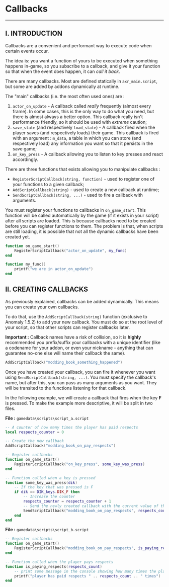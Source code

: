# Callbacks

___

## I. INTRODUCTION

Callbacks are a convenient and performant way to execute code when certain events occur.

The idea is: you want a function of yours to be executed when something happens in-game, so you subscribe to a callback, and give it your function so that when the event does happen, it can *call it back*.

There are many callbacks. Most are defined statically in `axr_main.script`, but some are added by addons dynamically at runtime.

The "main" callbacks (i.e. the most often used ones) are :

1. `actor_on_update` - A callback called *really* frequently (almost every frame). In some cases, this is the only way to do what you need, but there is almost always a better option. This callback really isn't performance friendly, so it should be used with *extreme* caution;
2. `save_state` (and respectively `load_state`) - A callback fired when the player saves (and respectively loads) their game. This callback is fired with an argument : `m_data`, a table in which you can store (and respectively load) any information you want so that it persists in the save game;
3. `on_key_press` - A callback allowing you to listen to key presses and react accordingly.

There are three functions that exists allowing you to manipulate callbacks :

- `RegisterScriptCallback(string, function)` - used to register one of your functions to a given callback;
- `AddScriptCallback(string)` - used to create a new callback at runtime;
- `SendScriptCallback(string, ...)` - used to fire a callback with arguments.

You must register your functions to callbacks in `on_game_start`. This function will be called automatically by the game (if it exists in your script) after all scripts are loaded. This is because callbacks need to be created before you can register functions to them. The problem is that, when scripts are still loading, it is possible that not all the dynamic callbacks have been created yet.

```lua
function on_game_start()
    RegisterScriptCallback("actor_on_update", my_func)
end

function my_func()
    printf("we are in actor_on_update")
end
```

## II. CREATING CALLBACKS

As previously explained, callbacks can be added dynamically. This means you can create your own callbacks.

To do that, use the `AddScriptCallback(string)` function (exclusive to Anomaly 1.5.2) to add your new callback. You must do so at the root level of your script, so that other scripts can register callbacks later.

**Important :** Callback names have a risk of collision, so it is **highly** recommended you prefix/suffix your callbacks with a unique identifier (like a codename for your addon, or even your nickname - anything that can guarantee no-one else will name their callback the same).

```lua
AddScriptCallback("modding_book_something_happened")
```

Once you have created your callback, you can fire it whenever you want using `SendScriptCallback(string, ...)`. You must specify the callback's name, but after this, you can pass as many arguments as you want. They will be transited to the functions listening for that callback.

In the following example, we will create a callback that fires when the key **F** is pressed. To make the example more descriptive, it will be split in two files.

**File :** `gamedata\scripts\script_a.script`

```lua
-- A counter of how many times the player has paid respects
local respects_counter = 0

-- Create the new callback
AddScriptCallback("modding_book_on_pay_respects")

-- Register callbacks
function on_game_start()
    RegisterScriptCallback("on_key_press", some_key_was_press)
end

-- Function called when a key is pressed
function some_key_was_press(dik)
    -- If the key that was pressed is F
    if dik == DIK_keys.DIK_F then
        -- Increase the counter
        respects_counter = respects_counter + 1
        -- Send the newly created callback with the current value of the counter
        SendScriptCallback("modding_book_on_pay_respects", respects_counter)
    end
end
```

**File :** `gamedata\scripts\script_b.script`

```lua
-- Register callbacks
function on_game_start()
    RegisterScriptCallback("modding_book_on_pay_respects", is_paying_respects)
end

-- Function called when the player pays respects
function is_paying_respects(respects_count)
    -- print some message in the console showing how many times the player has paid respects
    printf("player has paid respects " .. respects_count .. " times")
end
```
